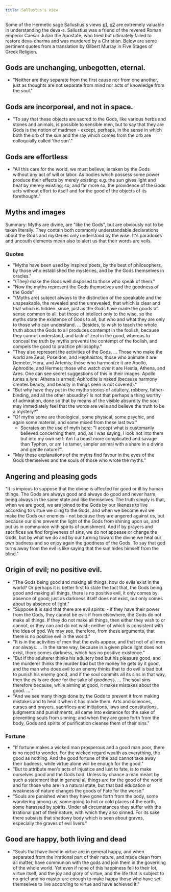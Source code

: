 ```yaml
---
title: Sallustus's view
---
```


Some of the Hermetic sage Sallustius's views [p1](https://hermetic.com/texts/on_the_gods-1), [p2](https://hermetic.com/texts/on_the_gods-2) are extremely valuable in understanding the deva-s. Sallustius was a friend of the revered Roman emperor Caesar Julian the Apostate, who tried but ultimately failed to restore deva-dharma and was murdered by a Christian. Below are some pertinent quotes from a translation by Gilbert Murray in Five Stages of Greek Religion.

## Gods are unchanging, unbegotten, eternal.
- "Neither are they separate from the first cause nor from one another, just as thoughts are not separate from mind nor acts of knowledge from the soul."

## Gods are incorporeal, and not in space.
- "To say that these objects are sacred to the Gods, like various herbs and stones and animals, is possible to sensible men, but to say that they are Gods is the notion of madmen - except, perhaps, in the sense in which both the orb of the sun and the ray which comes from the orb are colloquially called 'the sun'."

## Gods are effortless
- "All this care for the world, we must believe, is taken by the Gods without any act of will or labor. As bodies which possess some power produce their effects by merely existing: e.g. the sun gives light and heat by merely existing; so, and far more so, the providence of the Gods acts without effort to itself and for the good of the objects of its forethought."

## Myths and images
Summary: Myths are divine, are "like the Gods", but are obviously not to be taken literally. They contain both commonly understandable declarations about the Gods and mysteries only understood by the wise. It's paradoxes and uncouth elements mean also to alert us that their words are veils.

### Quotes
- "Myths have been used by inspired poets, by the best of philosophers, by those who established the mysteries, and by the Gods themselves in oracles."
- "(They) make the Gods well disposed to those who speak of them."
- "Now the myths represent the Gods themselves and the goodness of the Gods"
- "(Myths are) subject always to the distinction of the speakable and the unspeakable, the revealed and the unrevealed, that which is clear and that which is hidden: since, just as the Gods have made the goods of sense common to all, but those of intellect only to the wise, so the myths state the existence of Gods to all, but who and what they are only to those who can understand. ... Besides, to wish to teach the whole truth about the Gods to all produces contempt in the foolish, because they cannot understand, and lack of zeal in the good, whereas to conceal the truth by myths prevents the contempt of the foolish, and compels the good to practice philosophy."
- "They also represent the activities of the Gods. ... Those who make the world are Zeus, Poseidon, and Hephaistos; those who animate it are Demeter, Hera, and Artemis; those who harmonize it are Apollo, Aphrodite, and Hermes; those who watch over it are Hestia, Athena, and Ares. One can see secret suggestions of this in their images. Apollo tunes a lyre; Athena is armed; Aphrodite is naked (because harmony creates beauty, and beauty in things seen is not covered)."
- "But why have they put in the myths stories of adultery, robbery, father-binding, and all the other absurdity? Is not that perhaps a thing worthy of admiration, done so that by means of the visible absurdity the soul may immediately feel that the words are veils and believe the truth to be a mystery?"
- "Of myths some are theological, some physical, some psychic, and again some material, and some mixed from these last two."
  - Socrates on the use of myth [here](https://storify.com/EPButler/on-plato-phaedrus-229b-230a): "I accept what is customarily believed concerning them, and, as I was saying, I look not into them but into my own self: Am I a beast more complicated and savage than Typhon, or am I a tamer, simpler animal with a share in a divine and gentle nature?".
- "May these explanations of the myths find favour in the eyes of the Gods themselves and the souls of those who wrote the myths."

## Angering and pleasing gods
"It is impious to suppose that the divine is affected for good or ill by human things. The Gods are always good and always do good and never harm, being always in the same state and like themselves. The truth simply is that, when we are good, we are joined to the Gods by our likeness to live according to virtue we cling to the Gods, and when we become evil we make the Gods our enemies - not because they are angered against us, but because our sins prevent the light of the Gods from shining upon us, and put us in communion with spirits of punishment. And if by prayers and sacrifices we find forgiveness of sins, we do not appease or change the Gods, but by what we do and by our turning toward the divine we heal our own badness and so enjoy again the goodness of the Gods. To say that god turns away from the evil is like saying that the sun hides himself from the blind."

## Origin of evil; no positive evil.
- "The Gods being good and making all things, how do evils exist in the world? Or perhaps it is better first to state the fact that, the Gods being good and making all things, there is no positive evil, it only comes by absence of good; just as darkness itself does not exist, but only comes about by absence of light."
- "Suppose it is said that there are evil spirits: - if they have their power from the Gods, they cannot be evil; if from elsewhere, the Gods do not make all things. If they do not make all things, then either they wish to or cannot, or they can and do not wish; neither of which is consistent with the idea of god. We may see, therefore, from these arguments, that there is no positive evil in the world."
- "It is in the activities of men that the evils appear, and that not of all men nor always. ... In the same way, because in a given place light does not exist, there comes darkness, which has no positive existence."
- "But if the adulterer thinks his adultery bad but his pleasure good, and the murderer thinks the murder bad but the money he gets by it good, and the man who does evil to an enemy thinks that to do evil is bad but to punish his enemy good, and if the soul commits all its sins in that way, then the evils are done for the sake of goodness. ... The soul sins therefore because, while aiming at good, it makes mistakes about the good. ... "
- "And we see many things done by the Gods to prevent it from making mistakes and to heal it when it has made them. Arts and sciences, curses and prayers, sacrifices and initiations, laws and constitutions, judgments and punishments, all came into existence for the sake of preventing souls from sinning; and when they are gone forth from the body, Gods and spirits of purification cleanse them of their sins."

### Fortune
- "If fortune makes a wicked man prosperous and a good man poor, there is no need to wonder. For the wicked regard wealth as everything, the good as nothing. And the good fortune of the bad cannot take away their badness, while virtue alone will be enough for the good."
- "But to attribute men's acts of injustice and lust to fate, is to make ourselves good and the Gods bad. Unless by chance a man meant by such a statement that in general all things are for the good of the world and for those who are in a natural state, but that bad education or weakness of nature changes the goods of Fate for the worse."
- "Souls are punished when they have gone forth from the body, some wandering among us, some going to hot or cold places of the earth, some harassed by spirits. Under all circumstances they suffer with the irrational part of their nature, with which they also sinned. For its sake there subsists that shadowy body which is seen about graves, especially the graves of evil livers."

## Good are happy, both living and dead
- "Souls that have lived in virtue are in general happy, and when separated from the irrational part of their nature, and made clean from all matter, have communion with the gods and join them in the governing of the whole world. Yet even if none of this happiness fell to their lot, virtue itself, and the joy and glory of virtue, and the life that is subject to no grief and no master are enough to make happy those who have set themselves to live according to virtue and have achieved it."

